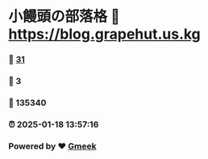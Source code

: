 # 小饅頭の部落格 :link: https://blog.grapehut.us.kg 
### :page_facing_up: [31](https://blog.grapehut.us.kg/tag.html) 
### :speech_balloon: 3 
### :hibiscus: 135340 
### :alarm_clock: 2025-01-18 13:57:16 
### Powered by :heart: [Gmeek](https://github.com/Meekdai/Gmeek)
